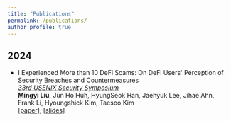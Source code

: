 ```yaml
---
title: "Publications"
permalink: /publications/
author_profile: true
---
```


## 2024

* I Experienced More than 10 DeFi Scams: On DeFi Users' Perception of Security Breaches and Countermeasures \
[*33rd USENIX Security Symposium*](https://www.usenix.org/conference/usenixsecurity24) \
**Mingyi Liu**, Jun Ho Huh, HyungSeok Han, Jaehyuk Lee, Jihae Ahn, Frank Li, Hyoungshick Kim, Taesoo Kim \
[[paper]](http://mingyiliu.me/files/defi-paper.pdf), [[slides]](http://mingyiliu.me/files/defi-slides.pdf)
